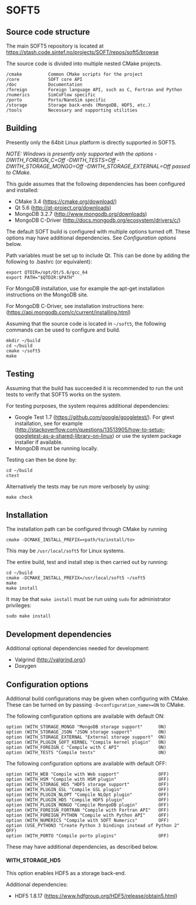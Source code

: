 # SOFT5

## Source code structure

The main SOFT5 repository is located at https://stash.code.sintef.no/projects/SOFT/repos/soft5/browse

The source code is divided into multiple nested CMake projects.

    /cmake          Common CMake scripts for the project
    /core           SOFT core API
    /doc            Documentation
    /foreign        Foreign language API, such as C, Fortran and Python
    /numerics       SimCoFlow specific
    /porto          Porto/NanoSim specific
    /storage        Storage back-ends (MongoDB, HDF5, etc.)
    /tools          Necessary and supporting utilities

## Building

Presently only the 64bit Linux platform is directly supported in SOFT5.

*NOTE: Windows is presently only supported with the options -DWITH_FOREIGN_C=Off -DWITH_TESTS=Off -DWITH_STORAGE_MONGO=Off -DWITH_STORAGE_EXTERNAL=Off passed to CMake.*

This guide assumes that the following dependencies has been configured and
installed:

* CMake 3.4 (https://cmake.org/download/)
* Qt 5.6  (http://qt-project.org/downloads)
* MongoDB 3.2.7 (http://www.mongodb.org/downloads)
* MongoDB C-Driver (http://docs.mongodb.org/ecosystem/drivers/c/)

The default SOFT build is configured with multiple options turned off. These options may have additional dependencies. See *Configuration options* below.

Path variables must be set up to include Qt. This can be done by adding the following to .bashrc (or equivalent):

    export QTDIR=/opt/Qt/5.6/gcc_64
    export PATH="$QTDIR:$PATH"

For MongoDB installation, use for example the apt-get installation instructions on the MongoDB site.

For MongoDB C-Driver, see installation instructions here: (https://api.mongodb.com/c/current/installing.html)

Assuming that the source code is located in `~/soft5`, the following commands can be used to configure and build. 

    mkdir ~/build
    cd ~/build
    cmake ~/soft5
    make

## Testing

Assuming that the build has succeeded it is recommended to run the unit tests to verify that SOFT5 works on the system.

For testing purposes, the system requires additional dependencies:

* Google Test 1.7 (https://github.com/google/googletest/). For gtest installation, see for example (http://stackoverflow.com/questions/13513905/how-to-setup-googletest-as-a-shared-library-on-linux) or use the system package installer if available.
* MongoDB must be running locally.

Testing can then be done by:

    cd ~/build
    ctest

Alternatively the tests may be run more verbosely by using:

    make check

## Installation

The installation path can be configured through CMake by running

    cmake -DCMAKE_INSTALL_PREFIX=<path/to/install/to>

This may be `/usr/local/soft5` for Linux systems.

The entire build, test and install step is then carried out by running:

    cd ~/build
    cmake -DCMAKE_INSTALL_PREFIX=/usr/local/soft5 ~/soft5
    make
    make install

It may be that `make install` must be run using `sudo` for administrator privileges:

    sudo make install

## Development dependencies

Additional optional dependencies needed for development:

* Valgrind (http://valgrind.org/)
* Doxygen

## Configuration options

Additional build configurations may be given when configuring with CMake. These can be turned on by passing `-D<configuration_name>=ON` to CMake.

The following configuration options are available with default ON:

    option (WITH_STORAGE_MONGO "MongoDB storage support"      ON)
    option (WITH_STORAGE_JSON "JSON storage support"          ON)
    option (WITH_STORAGE_EXTERNAL "External storage support"  ON)
    option (WITH_PLUGIN_SOFT_KERNEL "Compile kernel plugin"   ON)
    option (WITH_FOREIGN_C "Compile with C API"               ON)
    option (WITH_TESTS "Compile tests"                        ON)

The following configuration options are available with default OFF:

    option (WITH_WEB "Compile with Web support"               OFF)
    option (WITH_HSM "Compile with HSM plugin"                OFF)
    option (WITH_STORAGE_HD5 "HDF5 storage support"           OFF)
    option (WITH_PLUGIN_GSL "Compile GSL plugin"              OFF)
    option (WITH_PLUGIN_NLOPT "Compile NLOpt plugin"          OFF)
    option (WITH_PLUGIN_HD5 "Compile HDF5 plugin"             OFF)
    option (WITH_PLUGIN_MONGO "Compile MongoDB plugin"        OFF)
    option (WITH_FOREIGN_FORTRAN "Compile with Fortran API"   OFF)
    option (WITH_FOREIGN_PYTHON "Compile with Python API"     OFF)
    option (WITH_NUMERICS "Compile with SOFT Numerics"        OFF)
    option (USE_PYTHON3 "Create Python 3 bindings instead of Python 2" OFF)
    option (WITH_PORTO "Compile porto plugins"                OFF)

These may have additional dependencies, as described below.

#### WITH_STORAGE_HD5

This option enables HDF5 as a storage back-end.

Additional dependencies:

* HDF5 1.8.17 (https://www.hdfgroup.org/HDF5/release/obtain5.html)

